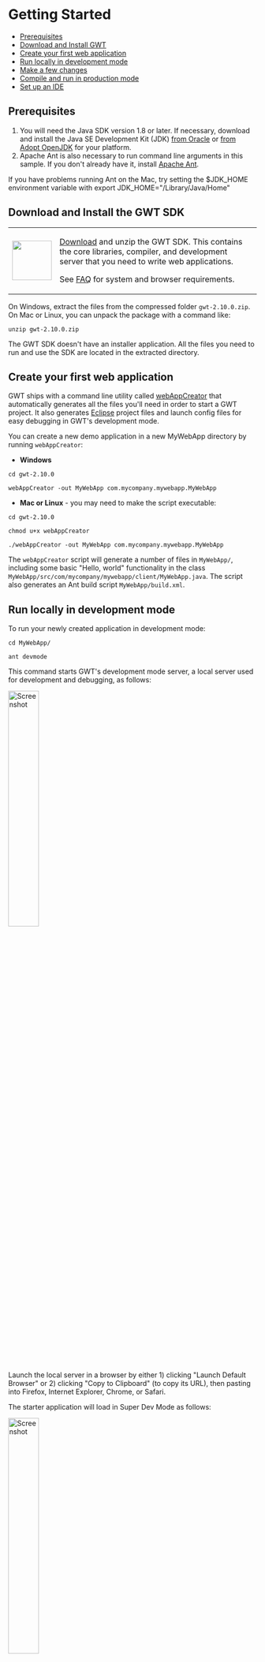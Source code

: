 Getting Started
===

*  [Prerequisites](#prereqs)
*  [Download and Install GWT](#download)
*  [Create your first web application](#create)
*  [Run locally in development mode](#run)
*  [Make a few changes](#change)
*  [Compile and run in production mode](#compile)
*  [Set up an IDE](#setup)

## Prerequisites<a id="prereqs"></a>

1.  You will need the Java SDK version 1.8 or later. If necessary, download and
    install the Java SE Development Kit (JDK) <a
    href="http://www.oracle.com/technetwork/java/javase/downloads/index.html" 
    rel="nofollow">from Oracle</a> or <a href="https://adoptopenjdk.net/" 
    rel="nofollow">from Adopt OpenJDK</a> for your platform.
2.  Apache Ant is also necessary to run command line arguments in this sample. If
    you don't already have it, install <a href="http://ant.apache.org/" rel="nofollow">Apache Ant</a>.

If you have problems running Ant on the Mac, try setting the
$JDK_HOME environment variable with export JDK_HOME="/Library/Java/Home"

## Download and Install the GWT SDK<a id="download"></a>

<table class="download">
  <tbody><tr>
    <td>
      <img src="images/sdk-sm.png" style="float: left; width: 80px; height:
      80px;" />
    </td>
    <td>
      <p>
        <a href='download.html'>Download</a> and unzip the GWT SDK. This contains the core
        libraries, compiler, and development server that you need to write web
        applications.
      </p>
      <p>
        See <a href="doc/latest/FAQ_GettingStarted.html">FAQ</a>
        for system and browser requirements.
      </p>
    </td>
  </tr>
</tbody></table>

On Windows, extract the files from the compressed folder `gwt-2.10.0.zip`.  On Mac or Linux, you can unpack the package with a command like:

```
unzip gwt-2.10.0.zip
```

The GWT SDK doesn't have an installer application.  All the files you  need to
run and use the SDK are located in the extracted directory.

## Create your first web application<a id="create"></a>

GWT ships with a command line utility called [webAppCreator](https://www.gwtproject.org/doc/latest/RefCommandLineTools.html#webAppCreator) that automatically generates all the files you'll need in order to start a GWT project.  It also generates [Eclipse](http://www.eclipse.org/) project files and launch config files for easy debugging in GWT's development mode.

You can create a new demo application in a new MyWebApp directory by running `webAppCreator`:

*   **Windows**

```
cd gwt-2.10.0

webAppCreator -out MyWebApp com.mycompany.mywebapp.MyWebApp
```

*   **Mac or Linux** - you may need to make the script executable:

```
cd gwt-2.10.0

chmod u+x webAppCreator

./webAppCreator -out MyWebApp com.mycompany.mywebapp.MyWebApp
```

The `webAppCreator` script will generate a number of files in
`MyWebApp/`, including some basic "Hello, world"
functionality in the class
`MyWebApp/src/com/mycompany/mywebapp/client/MyWebApp.java`.  The
script also generates an Ant build script `MyWebApp/build.xml`.

## Run locally in development mode<a id="run"></a>

To run your newly created application in development mode:

```
cd MyWebApp/

ant devmode
```

This command starts GWT's development mode server, a local server used for development and debugging, as follows:

<div class="screenshot"><a href="images/myapplication-devmode.png"><img src="images/myapplication-devmode.png" alt="Screenshot" width="35%"/></a></div>

Launch the local server in a browser by either 1) clicking "Launch Default Browser"
or 2) clicking "Copy to Clipboard" (to copy its URL), then pasting into Firefox, Internet Explorer,
Chrome, or Safari.

The starter application will load in Super Dev Mode as follows:

<div class="screenshot"><a href="images/myapplication-browser.png"><img src="images/myapplication-browser.png" alt="Screenshot" width="35%"/></a></div>

## Make a few changes<a id="change"></a>

The source code for the starter application is in the
`MyWebApp/src/` subdirectory, where MyWebApp is the name you gave to
the project above. You'll see two packages,
`com.mycompany.mywebapp.client` and
`com.mycompany.mywebapp.server`. Inside the client package is code that will eventually be compiled to JavaScript and run as client code in the browser. The java files in the server package will be run as Java bytecode on a server, in the case of this Quick Start on the App Engine servers.

Look inside `com/mycompany/mywebapp/client/MyWebApp.java`. Line 41 constructs the "Send" button.

```
final Button sendButton = new Button("Send");
```

Change the text from "Send" to "Send to Server".

```
final Button sendButton = new Button("Send to Server");
```

Now, save the file and simply click "Refresh" in your browser to see your change. The button should now say "Send to Server" instead of "Send":

## Compile and run in production mode<a id="compile"></a>

To run the application as JavaScript in what GWT calls "production mode", compile the application by executing:

```
ant build
```

The "build" Ant target invokes the GWT compiler which generates a number of
JavaScript and HTML files from the MyWebApp Java source code in the
`MyWebApp/war/` subdirectory.  To see the application, open the file
`MyWebApp/war/MyWebApp.html` in your web browser.  The application
should look identical to the development mode above.

Congratulations! You've created your first web application using GWT.
Since you've compiled the project, you're now running pure JavaScript and
HTML that works in IE, Chrome, Firefox, Safari, and Opera. You could now deploy
your application to production by serving the HTML and JavaScript files in your
`MyWebApp/war/` directory from your web servers.

## Set up an IDE<a id="setup"></a>

Now that you've created your first app, you probably want to do something a
bit more interesting. But first, if you normally work with an IDE you'll want to
set up Eclipse to use the GWT SDK:

[Set up Eclipse](usingeclipse.html)

If you are going to stick with the command line, check out Speed Tracer     and then
head over to [Build a Sample GWT App](doc/latest/tutorial/gettingstarted.html).
